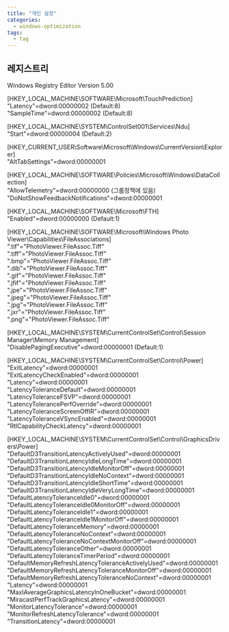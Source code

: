 ```yaml
---
title: "개인 설정"
categories:
  - windows-optimization
tags:
  - tag
---
```


## 레지스트리
Windows Registry Editor Version 5.00

[HKEY_LOCAL_MACHINE\SOFTWARE\Microsoft\TouchPrediction]  
"Latency"=dword:00000002 (Default:8)  
"SampleTime"=dword:00000002 (Default:8)

[HKEY_LOCAL_MACHINE\SYSTEM\ControlSet001\Services\Ndu]  
"Start"=dword:00000004 (Default:2)

[HKEY_CURRENT_USER\Software\Microsoft\Windows\CurrentVersion\Explorer]  
"AltTabSettings"=dword:00000001  

[HKEY_LOCAL_MACHINE\SOFTWARE\Policies\Microsoft\Windows\DataCollection]  
"AllowTelemetry"=dword:00000000 (그룹정책에 있음)  
"DoNotShowFeedbackNotifications"=dword:00000001

[HKEY_LOCAL_MACHINE\SOFTWARE\Microsoft\FTH]  
"Enabled"=dword:00000000 (Default:1)

[HKEY_LOCAL_MACHINE\SOFTWARE\Microsoft\Windows Photo Viewer\Capabilities\FileAssociations]  
".tif"="PhotoViewer.FileAssoc.Tiff"  
".tiff"="PhotoViewer.FileAssoc.Tiff"  
".bmp"="PhotoViewer.FileAssoc.Tiff"  
".dib"="PhotoViewer.FileAssoc.Tiff"  
".gif"="PhotoViewer.FileAssoc.Tiff"  
".jfif"="PhotoViewer.FileAssoc.Tiff"  
".jpe"="PhotoViewer.FileAssoc.Tiff"  
".jpeg"="PhotoViewer.FileAssoc.Tiff"  
".jpg"="PhotoViewer.FileAssoc.Tiff"  
".jxr"="PhotoViewer.FileAssoc.Tiff"  
".png"="PhotoViewer.FileAssoc.Tiff"

[HKEY_LOCAL_MACHINE\SYSTEM\CurrentControlSet\Control\Session Manager\Memory Management]  
"DisablePagingExecutive"=dword:00000001 (Default:1)

[HKEY_LOCAL_MACHINE\SYSTEM\CurrentControlSet\Control\Power]  
"ExitLatency"=dword:00000001  
"ExitLatencyCheckEnabled"=dword:00000001  
"Latency"=dword:00000001  
"LatencyToleranceDefault"=dword:00000001  
"LatencyToleranceFSVP"=dword:00000001  
"LatencyTolerancePerfOverride"=dword:00000001  
"LatencyToleranceScreenOffIR"=dword:00000001  
"LatencyToleranceVSyncEnabled"=dword:00000001  
"RtlCapabilityCheckLatency"=dword:00000001

[HKEY_LOCAL_MACHINE\SYSTEM\CurrentControlSet\Control\GraphicsDrivers\Power]  
"DefaultD3TransitionLatencyActivelyUsed"=dword:00000001  
"DefaultD3TransitionLatencyIdleLongTime"=dword:00000001  
"DefaultD3TransitionLatencyIdleMonitorOff"=dword:00000001  
"DefaultD3TransitionLatencyIdleNoContext"=dword:00000001  
"DefaultD3TransitionLatencyIdleShortTime"=dword:00000001  
"DefaultD3TransitionLatencyIdleVeryLongTime"=dword:00000001  
"DefaultLatencyToleranceIdle0"=dword:00000001  
"DefaultLatencyToleranceIdle0MonitorOff"=dword:00000001  
"DefaultLatencyToleranceIdle1"=dword:00000001  
"DefaultLatencyToleranceIdle1MonitorOff"=dword:00000001  
"DefaultLatencyToleranceMemory"=dword:00000001  
"DefaultLatencyToleranceNoContext"=dword:00000001  
"DefaultLatencyToleranceNoContextMonitorOff"=dword:00000001  
"DefaultLatencyToleranceOther"=dword:00000001  
"DefaultLatencyToleranceTimerPeriod"=dword:00000001  
"DefaultMemoryRefreshLatencyToleranceActivelyUsed"=dword:00000001  
"DefaultMemoryRefreshLatencyToleranceMonitorOff"=dword:00000001  
"DefaultMemoryRefreshLatencyToleranceNoContext"=dword:00000001  
"Latency"=dword:00000001  
"MaxIAverageGraphicsLatencyInOneBucket"=dword:00000001  
"MiracastPerfTrackGraphicsLatency"=dword:00000001  
"MonitorLatencyTolerance"=dword:00000001  
"MonitorRefreshLatencyTolerance"=dword:00000001  
"TransitionLatency"=dword:00000001  
